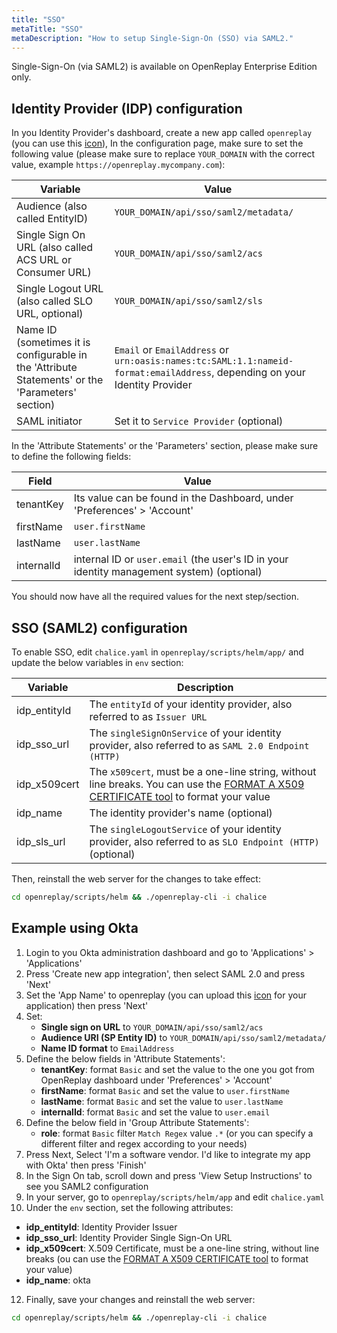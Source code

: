 ```yaml
---
title: "SSO"
metaTitle: "SSO"
metaDescription: "How to setup Single-Sign-On (SSO) via SAML2."
---
```


Single-Sign-On (via SAML2) is available on OpenReplay Enterprise Edition only.

## Identity Provider (IDP) configuration

In you Identity Provider's dashboard, create a new app called `openreplay` (you can use this [icon](../static/favicon.png)), In the configuration page, make sure to set the following value (please make sure to replace `YOUR_DOMAIN` with the correct value, example `https://openreplay.mycompany.com`):

| Variable | Value |
|----------|-------------|
| Audience (also called EntityID) | `YOUR_DOMAIN/api/sso/saml2/metadata/`|
| Single Sign On URL (also called ACS URL or Consumer URL) | `YOUR_DOMAIN/api/sso/saml2/acs` |
| Single Logout URL (also called SLO URL, optional) | `YOUR_DOMAIN/api/sso/saml2/sls` |
| Name ID (sometimes it is configurable in the 'Attribute Statements' or the 'Parameters' section) | `Email` or `EmailAddress` or `urn:oasis:names:tc:SAML:1.1:nameid-format:emailAddress`, depending on your Identity Provider |
| SAML initiator | Set it to `Service Provider` (optional) |

In the 'Attribute Statements' or the 'Parameters' section, please make sure to define the following fields:

| Field | Value |
|----------|-------------|
| tenantKey | Its value can be found in the Dashboard, under 'Preferences' > 'Account' |
| firstName | `user.firstName` |
| lastName |  `user.lastName` |
| internalId | internal ID or `user.email` (the user's ID in your identity management system) (optional) |

You should now have all the required values for the next step/section.

## SSO (SAML2) configuration

To enable SSO, edit `chalice.yaml` in `openreplay/scripts/helm/app/` and update the below variables in `env` section:

| Variable | Description |
|----------|-------------|
| idp_entityId | The `entityId` of your identity provider, also referred to as `Issuer URL` |
| idp_sso_url | The `singleSignOnService` of your identity provider, also referred to as `SAML 2.0 Endpoint (HTTP)` |
| idp_x509cert | The `x509cert`, must be a one-line string, without line breaks. You can use the [FORMAT A X509 CERTIFICATE tool](https://www.samltool.com/format_x509cert.php) to format your value |
| idp_name | The identity provider's name (optional) |
| idp_sls_url | The `singleLogoutService` of your identity provider, also referred to as `SLO Endpoint (HTTP)` (optional) |

Then, reinstall the web server for the changes to take effect:

```bash
cd openreplay/scripts/helm && ./openreplay-cli -i chalice
```

## Example using Okta

1. Login to you Okta administration dashboard and go to 'Applications' > 'Applications'
2. Press 'Create new app integration', then select SAML 2.0 and press 'Next'
3. Set the 'App Name' to openreplay (you can upload this [icon](../static/favicon.png) for your application) then press 'Next'
4. Set:
    - **Single sign on URL** to `YOUR_DOMAIN/api/sso/saml2/acs`
    - **Audience URI (SP Entity ID)** to `YOUR_DOMAIN/api/sso/saml2/metadata/`
    - **Name ID format** to `EmailAddress`
5. Define the below fields in 'Attribute Statements':
    - **tenantKey**: format `Basic` and set the value to the one you got from OpenReplay dashboard under 'Preferences' > 'Account'
    - **firstName**: format `Basic` and set the value to `user.firstName`
    - **lastName**: format `Basic` and set the value to `user.lastName`
    - **internalId**: format `Basic` and set the value to `user.email`
6. Define the below field in 'Group Attribute Statements':
    - **role**: format `Basic` filter `Match Regex` value `.*` (or you can specify a different filter and regex according to your needs)
7. Press Next, Select 'I'm a software vendor. I'd like to integrate my app with Okta' then press 'Finish'
8. In the Sign On tab, scroll down and press 'View Setup Instructions' to see you SAML2 configuration
9.  In your server, go to `openreplay/scripts/helm/app` and edit `chalice.yaml`
10. Under the `env` section, set the following attributes:
   - **idp_entityId**: Identity Provider Issuer
   - **idp_sso_url**: Identity Provider Single Sign-On URL
   - **idp_x509cert**: X.509 Certificate, must be a one-line string, without line breaks (ou can use the [FORMAT A X509 CERTIFICATE tool](https://www.samltool.com/format_x509cert.php) to format your value)
   - **idp_name**: okta
12. Finally, save your changes and reinstall the web server: 

```bash
cd openreplay/scripts/helm && ./openreplay-cli -i chalice
```